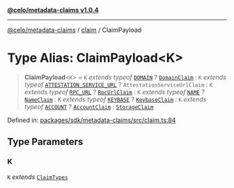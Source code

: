 [**@celo/metadata-claims v1.0.4**](../../README.md)

***

[@celo/metadata-claims](../../README.md) / [claim](../README.md) / ClaimPayload

# Type Alias: ClaimPayload\<K\>

> **ClaimPayload**\<`K`\> = `K` *extends* *typeof* [`DOMAIN`](../../types/enumerations/ClaimTypes.md#domain) ? [`DomainClaim`](DomainClaim.md) : `K` *extends* *typeof* [`ATTESTATION_SERVICE_URL`](../../types/enumerations/ClaimTypes.md#attestation_service_url) ? `AttestationServiceUrlClaim` : `K` *extends* *typeof* [`RPC_URL`](../../types/enumerations/ClaimTypes.md#rpc_url) ? [`RpcUrlClaim`](RpcUrlClaim.md) : `K` *extends* *typeof* [`NAME`](../../types/enumerations/ClaimTypes.md#name) ? [`NameClaim`](NameClaim.md) : `K` *extends* *typeof* [`KEYBASE`](../../types/enumerations/ClaimTypes.md#keybase) ? [`KeybaseClaim`](KeybaseClaim.md) : `K` *extends* *typeof* [`ACCOUNT`](../../types/enumerations/ClaimTypes.md#account) ? [`AccountClaim`](../../account/type-aliases/AccountClaim.md) : [`StorageClaim`](StorageClaim.md)

Defined in: [packages/sdk/metadata-claims/src/claim.ts:84](https://github.com/celo-org/developer-tooling/blob/master/packages/sdk/metadata-claims/src/claim.ts#L84)

## Type Parameters

### K

`K` *extends* [`ClaimTypes`](../../types/enumerations/ClaimTypes.md)
